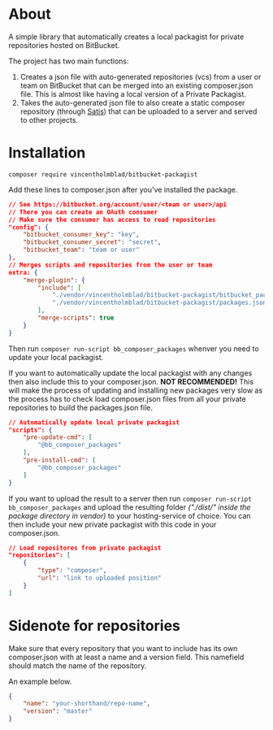 About
=====
A simple library that automatically creates a local packagist for private repositories hosted on BitBucket.

The project has two main functions:

1. Creates a json file with auto-generated repositories (vcs) from a user or team on BitBucket that can be merged into an existing composer.json file. This is almost like having a local version of a Private Packagist.
2. Takes the auto-generated json file to also create a static composer repository (through [Satis]("https://github.com/composer/satis")) that can be uploaded to a server and served to other projects.

Installation
============

`composer require vincentholmblad/bitbucket-packagist`

Add these lines to composer.json after you've installed the package.

```json
// See https://bitbucket.org/account/user/<team or user>/api
// There you can create an OAuth consumer
// Make sure the consumer has access to read repositories
"config": {
    "bitbucket_consumer_key": "key",
    "bitbucket_consumer_secret": "secret",
    "bitbucket_team": "team or user"
},
// Merges scripts and repositories from the user or team
extra: {
    "merge-plugin": {
        "include": [
            "./vendor/vincentholmblad/bitbucket-packagist/bitbucket_packagist_scripts.json",
            "./vendor/vincentholmblad/bitbucket-packagist/packages.json"
        ],
        "merge-scripts": true
    }
}
```

Then run `composer run-script bb_composer_packages` whenver you need to update your local packagist.

If you want to automatically update the local packagist with any changes then also include this to your composer.json. **NOT RECOMMENDED!** This will make the process of updating and installing new packages very slow as the process has to check load composer.json files from all your private repositories to build the packages.json file.

```json
// Automatically update local private packagist
"scripts": {
    "pre-update-cmd": [
        "@bb_composer_packages"
    ],
    "pre-install-cmd": [
        "@bb_composer_packages"
    ]
}
```

If you want to upload the result to a server then run `composer run-script bb_composer_packages` and upload the resulting folder *("./dist/" inside the package directory in vendor)* to your hosting-service of choice. You can then include your new private packagist with this code in your composer.json.

```json
// Load repositores from private packagist
"repositories": [
    {
        "type": "composer",
        "url": "link to uploaded position"
    }
]
```

Sidenote for repositories
=========================

Make sure that every repository that you want to include has its own composer.json with at least a name and a version field. This namefield should match the name of the repository.

An example below.

```json
{
    "name": "your-shorthand/repo-name",
    "version": "master"
}
```